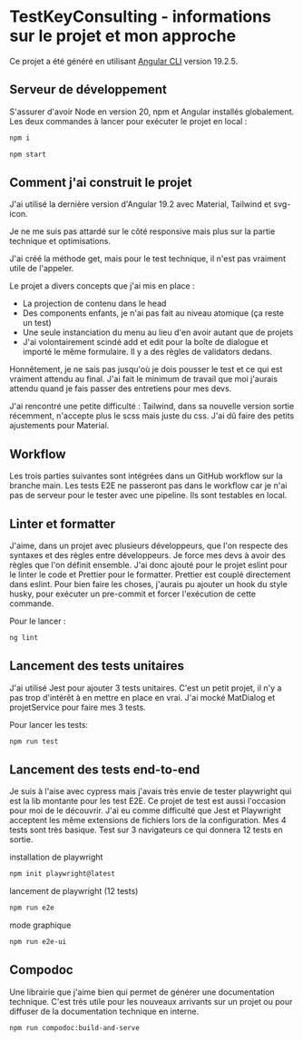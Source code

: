 # TestKeyConsulting - informations sur le projet et mon approche

Ce projet a été généré en utilisant [Angular CLI](https://github.com/angular/angular-cli) version 19.2.5.

## Serveur de développement

S'assurer d'avoir Node en version 20, npm et Angular installés globalement.
Les deux commandes à lancer pour exécuter le projet en local :

```bash
npm i
```

```bash
npm start
```

## Comment j'ai construit le projet

J'ai utilisé la dernière version d'Angular 19.2 avec Material, Tailwind et svg-icon.

Je ne me suis pas attardé sur le côté responsive mais plus sur la partie technique et optimisations.

J'ai créé la méthode get, mais pour le test technique, il n'est pas vraiment utile de l'appeler.

Le projet a divers concepts que j'ai mis en place :

*   La projection de contenu dans le head
*   Des components enfants, je n'ai pas fait au niveau atomique (ça reste un test)
*   Une seule instanciation du menu au lieu d'en avoir autant que de projets
*   J'ai volontairement scindé add et edit pour la boîte de dialogue et importé le même formulaire. Il y a des règles de validators dedans.

Honnêtement, je ne sais pas jusqu'où je dois pousser le test et ce qui est vraiment attendu au final.
J'ai fait le minimum de travail que moi j'aurais attendu quand je fais passer des entretiens pour mes devs.

J'ai rencontré une petite difficulté : Tailwind, dans sa nouvelle version sortie récemment, n'accepte plus le scss mais juste du css. J'ai dû faire des petits ajustements pour Material.

## Workflow

Les trois parties suivantes sont intégrées dans un GitHub workflow sur la branche main.
Les tests E2E ne passeront pas dans le workflow car je n'ai pas de serveur pour le tester avec une pipeline. Ils sont testables en local.

## Linter et formatter

J'aime, dans un projet avec plusieurs développeurs, que l'on respecte des syntaxes et des règles entre développeurs.
Je force mes devs à avoir des règles que l'on définit ensemble.
J'ai donc ajouté pour le projet eslint pour le linter le code et Prettier pour le formatter.
Prettier est couplé directement dans eslint.
Pour bien faire les choses, j'aurais pu ajouter un hook du style husky, pour exécuter un pre-commit et forcer l'exécution de cette commande.

Pour le lancer :

```bash
ng lint
```

## Lancement des tests unitaires

J'ai utilisé Jest pour ajouter 3 tests unitaires. C'est un petit projet, il n'y a pas trop d'intérêt à en mettre en place en vrai.
J'ai mocké MatDialog et projetService pour faire mes 3 tests.

Pour lancer les tests:

```bash
npm run test
```

## Lancement des tests end-to-end

Je suis à l'aise avec cypress mais j'avais très envie de tester playwright qui est la lib montante pour les test E2E. 
Ce projet de test est aussi l'occasion pour moi de le découvrir.
J'ai eu comme difficulté que Jest et Playwright acceptent les même extensions de fichiers lors de la configuration.
Mes 4 tests sont très basique. Test sur 3 navigateurs ce qui donnera 12 tests en sortie.

installation de playwright

```bash
npm init playwright@latest
```

lancement de playwright (12 tests)

```bash
npm run e2e
```
mode graphique
```bash
npm run e2e-ui
```

## Compodoc

Une librairie que j'aime bien qui permet de générer une documentation technique. 
C'est très utile pour les nouveaux arrivants sur un projet ou pour diffuser de la documentation technique en interne.

```bash
npm run compodoc:build-and-serve
```
